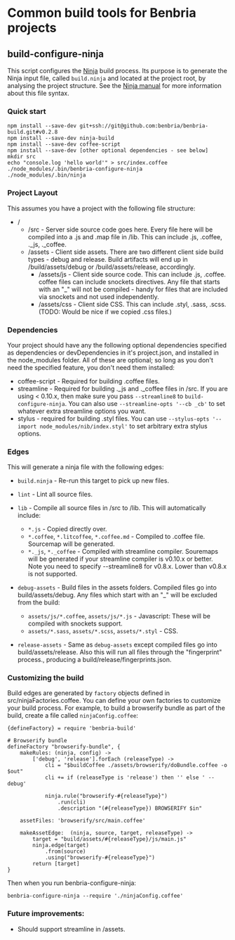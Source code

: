 # Common build tools for Benbria projects

## build-configure-ninja

This script configures the [Ninja](http://martine.github.io/ninja/) build process.
Its purpose is to generate the Ninja input file, called `build.ninja` and
located at the project root, by analysing the project structure. See the
[Ninja manual](http://martine.github.io/ninja/manual.html) for more
information about this file syntax.

### Quick start

    npm install --save-dev git+ssh://git@github.com:benbria/benbria-build.git#v0.2.8
    npm install --save-dev ninja-build
    npm install --save-dev coffee-script
    npm install --save-dev [other optional dependencies - see below]
    mkdir src
    echo "console.log 'hello world'" > src/index.coffee
    ./node_modules/.bin/benbria-configure-ninja
    ./node_modules/.bin/ninja

### Project Layout

This assumes you have a project with the following file structure:

* /
  * /src - Server side source code goes here.  Every file here will be compiled into a .js and .map
    file in /lib.  This can include .js, .coffee, ._js, ._coffee.
  * /assets - Client side assets.  There are two different client side build types - debug and
    release.  Build artifacts will end up in /build/assets/debug or /build/assets/release,
    accordingly.
    * /assets/js - Client side source code.  This can include .js, .coffee.  coffee files can
      include snockets directives.  Any file that starts with an "_" will not be compiled - handy
      for files that are included via snockets and not used independently.
    * /assets/css - Client side CSS.  This can include .styl, .sass, .scss. (TODO: Would be nice if
      we copied .css files.)

### Dependencies

Your project should have any the following optional dependencies specified as dependencies or
devDependencies in it's project.json, and installed in the node_modules folder.  All of these are
optional; so long as you don't need the specified feature, you don't need them installed:

* coffee-script - Required for building .coffee files.
* streamline - Required for building ._js and ._coffee files in /src.  If you are
  using < 0.10.x, then make sure you pass `--streamline8` to `build-configure-ninja`.  You can also
  use `--streamline-opts '--cb _cb'` to set whatever extra streamline options you want.
* stylus - required for building .styl files.  You can use
  `--stylus-opts '--import node_modules/nib/index.styl'` to set arbitrary extra stylus options.

### Edges

This will generate a ninja file with the following edges:

* `build.ninja` - Re-run this target to pick up new files.

* `lint` - Lint all source files.

* `lib` - Compile all source files in /src to /lib.  This will automatically include:
  * `*.js` - Copied directly over.
  * `*.coffee`, `*.litcoffee`, `*.coffee.md` - Compiled to .coffee file.  Sourcemap will be
    generated.
  * `*._js`, `*._coffee` - Compiled with streamline compiler.  Souremaps will be generated if your
    streamline compiler is v0.10.x or better.  Note you need to specify --streamline8 for
    v0.8.x.  Lower than v0.8.x is not supported.

* `debug-assets` - Build files in the assets folders.  Compiled files go into build/assets/debug.
  Any files which start with an "_" will be excluded from the build:

  * `assets/js/*.coffee`, `assets/js/*.js` - Javascript: These will be compiled with snockets support.
  * `assets/*.sass`, `assets/*.scss`, `assets/*.styl` - CSS.

* `release-assets` - Same as `debug-assets` except compiled files go into build/assets/release.
  Also this will run all files through the "fingerprint" process., producing a
  build/release/fingerprints.json.

### Customizing the build

Build edges are generated by `factory` objects defined in src/ninjaFactories.coffee.  You can
define your own factories to customize your build process.  For example, to build a browserify
bundle as part of the build, create a file called `ninjaConfig.coffee`:

    {defineFactory} = require 'benbria-build'

    # Browserify bundle
    defineFactory "browserify-bundle", {
        makeRules: (ninja, config) ->
            ['debug', 'release'].forEach (releaseType) ->
                cli = "$buildCoffee ./assets/browserify/doBundle.coffee -o $out"
                cli += if (releaseType is 'release') then '' else ' --debug'

                ninja.rule("browserify-#{releaseType}")
                    .run(cli)
                    .description "(#{releaseType}) BROWSERIFY $in"

        assetFiles: 'browserify/src/main.coffee'

        makeAssetEdge:  (ninja, source, target, releaseType) ->
            target = "build/assets/#{releaseType}/js/main.js"
            ninja.edge(target)
                .from(source)
                .using("browserify-#{releaseType}")
            return [target]
    }

Then when you run benbria-configure-ninja:

    benbria-configure-ninja --require './ninjaConfig.coffee'


### Future improvements:

* Should support streamline in /assets.